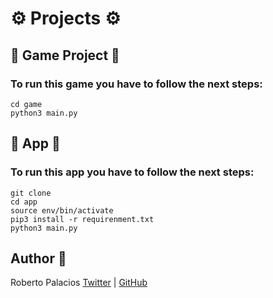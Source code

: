 # :gear: Projects :gear:
 

## :triangular_ruler: Game Project :triangular_ruler:

### To run this game you have to follow the next steps:

```
cd game
python3 main.py
```

## :triangular_ruler: App :triangular_ruler:

### To run this app you have to follow the next steps:

```
git clone
cd app
source env/bin/activate
pip3 install -r requirenment.txt
python3 main.py
```



## Author :book:
Roberto Palacios [Twitter](https://twitter.com/robpalacios11) | [GitHub](https://github.com/robpalacios1)
